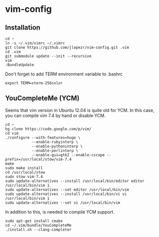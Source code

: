 vim-config
==========

Installation
------------
    cd ~
    ln -s ~/.vim/vimrc ~/.vimrc 
    git clone https://github.com/jlopezr/vim-config.git .vim
    cd .vim
    git submodule update --init --recursive
    vim
    :BundleUpdate

Don't forget to add TERM environment variable to .bashrc

    export TERM=xterm-256color

YouCompleteMe (YCM)
-------------------
    
Seems that vim version in Ubuntu 12.04 is quite old for YCM. In this case, you can compile vim 7.4 by hand or disable YCM.

    cd ~
    hg clone https://code.google.com/p/vim/
    cd vim
    ./configure --with-features=huge \
                --enable-rubyinterp \
                --enable-pythoninterp \
                --enable-perlinterp \
                --enable-gui=gtk2 --enable-cscope --prefix=/usr/local/stow/vim-7.4
    make 
    sudo make install
    cd /usr/local/stow
    sudo stow vim-7.4
    sudo update-alternatives --install /usr/local/bin/editor editor /usr/local/bin/vim 1
    sudo update-alternatives --set editor /usr/local/bin/vim
    sudo update-alternatives --install /usr/local/bin/vi vi /usr/local/bin/vim 1
    sudo update-alternatives --set vi /usr/local/bin/vim

In addition to this, is needed to compile YCM support.

    sudo apt-get install cmake
    cd ~/.vim/bundle/YouCompleteMe
    ./install.sh --clang-completer
